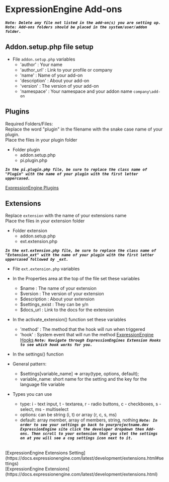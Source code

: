 # ExpressionEngine Add-ons
**_`Note: Delete any file not listed in the add-on(s) you are setting up.`_** <br/>
**_`Note: Add-ons folders should be placed in the system/user/addon folder.`_**

## Addon.setup.php file setup
- File `addon.setup.php` variables
  - 'author'      : Your name
  - 'author_url'  : Link to your profile or company
  - 'name'        : Name of your add-on
  - 'description' : About your add-on
  - 'version'     : The version of your add-on
  - 'namespace'   : Your namespace and your addon name `company\add-on`

## Plugins
Required Folders/Files: 
<br/>
Replace the word "plugin" in the filename with the snake case name of your plugin.<br />
Place the files in your plugin folder

- Folder plugin
  - addon.setup.php
  - pi.plugin.php
  

**_`In the pi.plugin.php file, be sure to replace the class name of "Plugin" with the
name of your plugin with the first letter uppercased.`_**

[ExpressionEngine Plugins](https://docs.expressionengine.com/latest/development/plugins.html)

## Extensions

Replace `extension` with the name of your extensions name <br/>
Place the files in your extension folder

- Folder extension
  - addon.setup.php
  - ext.extension.php
  
**_`In the ext.extension.php file, be sure to replace the class name of "Extension_ext" with the
name of your plugin with the first letter uppercased followed by _ext.`_**
  
- File `ext.extension.php` variables
- In the Properties area at the top of the file set these variables
  - $name           : The name of your extension
  - $version        : The version of your extension
  - $description    : About your extension
  - $settings_exist : They can be y/n
  - $docs_url       : Link to the docs for the extension
  
- In the activate_extension() function set these variables
  - 'method'        : The method that the hook will run when triggered
  - 'hook'          : System event that will run the method [ExpressionEngine Hooks](https://docs.expressionengine.com/latest/development/extensions.html#multiple-extensions-same-hook)
**_`Note: Navigate through ExpressionEngines Extension Hooks to see which hook works for you.`_**

- In the settings() function 
- General pattern:
  - $settings[variable_name] => array(type, options, default);
  - variable_name: short name for the setting and the key for the language file variable
- Types you can use
  - type: i - text input, t - textarea, r - radio buttons, c - checkboxes, s - select, ms - multiselect
  - options: can be string (i, t) or array (r, c, s, ms)
  - default: array member, array of members, string, nothing
**_`Note: In order to see your settings go back to yourprojectname.dev ExpressionEngine site click the developer dropdown then Add-ons. Then scroll to your extension that you stet the settings on at you will see a cog settings icon next to it.`_**
<br/>
[ExpressionEngine Extensions Setting](https://docs.expressionengine.com/latest/development/extensions.html#settings)
<br/>
[ExpressionEngine Extensions](https://docs.expressionengine.com/latest/development/extensions.html)
